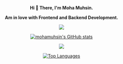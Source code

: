  <div align="center">
  
<strong> Hi 👋 There, I'm Moha Muhsin. 
 
  Am in love with Frontend and Backend Development. </strong>

![](https://komarev.com/ghpvc/?username=mohamuhsin)

<a href="http://www.github.com/mohamuhsin"><img src="https://github-readme-stats.vercel.app/api?username=mohamuhsin&show_icons=true&hide=&count_private=true&title_color=22c55e&text_color=ffffff&icon_color=22c55e&bg_color=1c1917&hide_border=true&show_icons=true" alt="mohamuhsin's GitHub stats" /></a>

<a href="http://www.github.com/mohamuhsin"><img src="https://github-readme-streak-stats.herokuapp.com/?user=mohamuhsin&stroke=ffffff&background=1c1917&ring=22c55e&fire=22c55e&currStreakNum=ffffff&currStreakLabel=22c55e&sideNums=ffffff&sideLabels=ffffff&dates=ffffff&hide_border=true" /></a>

<a href="https://github.com/mohamuhsin" align="left"><img src="https://github-readme-stats.vercel.app/api/top-langs/?username=mohamuhsin&langs_count=10&title_color=22c55e&text_color=ffffff&icon_color=22c55e&bg_color=1c1917&hide_border=true&locale=en&custom_title=Top%20%Languages" alt="Top Languages" /></a>
